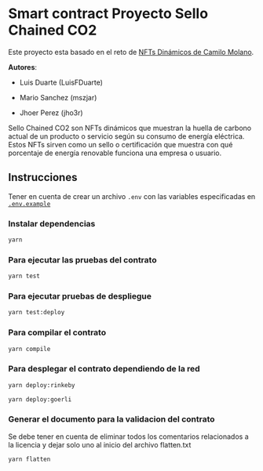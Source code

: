 
# Smart contract Proyecto Sello Chained CO2

Este proyecto esta basado en el reto de [NFTs Dinámicos de Camilo Molano](https://github.com/camohe90).

**Autores**:

* Luis Duarte (LuisFDuarte)

* Mario Sanchez (mszjar)

* Jhoer Perez (jho3r)

Sello Chained CO2 son NFTs dinámicos que muestran la huella de carbono actual de un producto o servicio según su consumo de energía eléctrica. Estos NFTs sirven como un sello o certificación que muestra con qué porcentaje de energía renovable funciona una empresa o usuario.

## Instrucciones

Tener en cuenta de crear un archivo `.env` con las variables especificadas en [`.env.example`](./.env.example)

### Instalar dependencias

``` bash
yarn 
```

### Para ejecutar las pruebas del contrato

``` bash
yarn test
```

### Para ejecutar pruebas de despliegue

``` bash
yarn test:deploy
```

### Para compilar el contrato

``` bash
yarn compile
```

### Para desplegar el contrato dependiendo de la red

``` bash
yarn deploy:rinkeby
```

``` bash
yarn deploy:goerli
```

### Generar el documento para la validacion del contrato

Se debe tener en cuenta de eliminar todos los comentarios relacionados a la licencia
y dejar solo uno al inicio del archivo flatten.txt  

``` bash
yarn flatten
```
